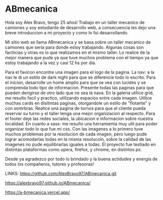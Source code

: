 # ABmecanica

Hola soy Alex Bravo, tengo 25 años! Trabajo en un taller mecanico de camiones y soy
estudiante de desarrollo web, a consecuencia les dejo una breve introduccion a mi 
proyecto y como lo fui desarrollando. 

Mi sitio web se llama ABmecanica y se basa sobre un taller mecanico de camiones
que seria para donde estoy trabajando. Algunas cosas son factiicias y otras es lo 
que realizamos en el mismo taller. 
Lo realice de la mejor manera que pude ya que tuve muchos problema con el tiempo ya 
que estoy trabajando a la vez y casi 12 hs por dia. 

Para el favicon encontre una imagen para el logo de la pagina.
La nav: a la nav le di un estilo de dark night para que se diferencie todo lo escrito.
Para el inicion, desarrolle un home amplio para que se vea con lucides y se comprenda
todo tipo de informacion. Presente todas las paginas para que pueden derigirse de otro
lado que no sea la nava. 
En la galeria  utilice grid, me resulto facil y practico, utilizando espacios entre 
cada imagen.
Utilice muchas cards en disitintas paginas, otorgandole un estilo de "flotante" y con
somrbras.
Realice una pagina de turnos para que el cliente pueda reservar su turno y el taller
tenga una mejor organizacion al respecto.
Para el footer deje las redes sociales, la ubicacion e informacion sobre nuestra localidad.
En cuanto a sass: me resulto una herramienta  muy util para poder organizar todo lo que fue
mi css. 
Con las imagenes a lo primero tuve muchos problemas por la resolucion de cada imagen, pero 
luego pude lograr acomodarlas todas en la misma resolucoin, sobre la calidad de las imagenes
no pude equilibrarlas iguales a todas.
El proyecto fue testiado en distintas plataformas como opera, firefox, y chrome, en distintos px.

Desde ya agradezco por todo lo brindado y la buena actidudes y energia de todos los compañeros, tutores y profesoras!

LINKS: 
https://github.com/AlexBravo97/ABmecanica.git

https://alexbravo97.github.io/ABmecanica/

https://a-bmecanica.vercel.app/
